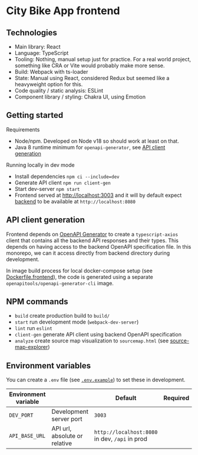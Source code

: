 # City Bike App frontend

## Technologies

* Main library: React
* Language: TypeScript
* Tooling: Nothing, manual setup just for practice. For a real world project, something like CRA or Vite would probably 
  make more sense.
* Build: Webpack with ts-loader
* State: Manual using React, considered Redux but seemed like a heavyweight option for this.
* Code quality / static analysis: ESLint
* Component library / styling: Chakra UI, using Emotion

## Getting started

Requirements
* Node/npm. Developed on Node v18 so should work at least on that.
* Java 8 runtime minimum for `openapi-generator`, see [API client generation](#api-clientgeneration)

Running locally in dev mode
* Install dependencies `npm ci --include=dev`
* Generate API client `npm run client-gen`
* Start dev-server `npm start`
* Frontend served at [http://localhost:3003](http://localhost:3003) and it will by default 
  expect [backend](../citybikeapp-backend/) to be available at `http://localhost:8080`

## API client generation

Frontend depends on [OpenAPI Generator](https://github.com/OpenAPITools/openapi-generator) to create 
a `typescript-axios` client that contains all the backend API responses and their types. This depends on having access 
to the backend OpenAPI specification file. In this monorepo, we can it access directly from backend directory during 
development.

In image build process for local docker-compose setup (see [Dockerfile.frontend](../docker/Dockerfile.frontend)), the 
code is generated using a separate `openapitools/openapi-generator-cli` image.

## NPM commands

* `build` create production build to `build/`
* `start` run development mode (`webpack-dev-server`)
* `lint` run `eslint`
* `client-gen` generate API client using backend OpenAPI specification
* `analyze` create source map visualization to `sourcemap.html` (see [source-map-explorer](https://github.com/danvk/source-map-explorer))

## Environment variables

You can create a `.env` file (see [`.env.example`](.env.example)) to set these in development.

| Environment variable |                               | Default                                            | Required | Example |
|----------------------|-------------------------------|----------------------------------------------------|----------|---------|
| `DEV_PORT`           | Development server port       | `3003`                                             |          |         |
| `API_BASE_URL`       | API url, absolute or relative | `http://localhost:8080` in dev, `/api` in prod     |          |         |
